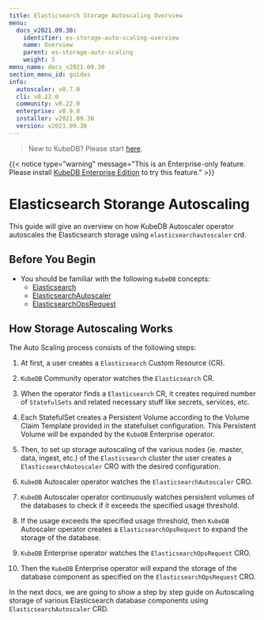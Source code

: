 ```yaml
---
title: Elasticsearch Storage Autoscaling Overview
menu:
  docs_v2021.09.30:
    identifier: es-storage-auto-scaling-overview
    name: Overview
    parent: es-storage-auto-scaling
    weight: 5
menu_name: docs_v2021.09.30
section_menu_id: guides
info:
  autoscaler: v0.7.0
  cli: v0.22.0
  community: v0.22.0
  enterprise: v0.9.0
  installer: v2021.09.30
  version: v2021.09.30
---
```


> New to KubeDB? Please start [here](/docs/v2021.09.30/README).

{{< notice type="warning" message="This is an Enterprise-only feature. Please install [KubeDB Enterprise Edition](/docs/v2021.09.30/setup/install/enterprise) to try this feature." >}}

# Elasticsearch Storange Autoscaling

This guide will give an overview on how KubeDB Autoscaler operator autoscales the Elasticsearch storage using `elasticsearchautoscaler` crd.

## Before You Begin

- You should be familiar with the following `KubeDB` concepts:
  - [Elasticsearch](/docs/v2021.09.30/guides/elasticsearch/concepts/elasticsearch/)
  - [ElasticsearchAutoscaler](/docs/v2021.09.30/guides/elasticsearch/concepts/autoscaler/)
  - [ElasticsearchOpsRequest](/docs/v2021.09.30/guides/elasticsearch/concepts/elasticsearch-ops-request/)

## How Storage Autoscaling Works

The Auto Scaling process consists of the following steps:

1. At first, a user creates a `Elasticsearch` Custom Resource (CR).

2. `KubeDB` Community operator watches the `Elasticsearch` CR.

3. When the operator finds a `Elasticsearch` CR, it creates required number of `StatefulSets` and related necessary stuff like secrets, services, etc.

4. Each StatefulSet creates a Persistent Volume according to the Volume Claim Template provided in the statefulset configuration. This Persistent Volume will be expanded by the `KubeDB` Enterprise operator.

5. Then, to set up storage autoscaling of the various nodes (ie. master, data, ingest, etc.) of the `Elasticsearch` cluster the user creates a `ElasticsearchAutoscaler` CRO with the desired configuration.

6. `KubeDB` Autoscaler operator watches the `ElasticsearchAutoscaler` CRO.

7. `KubeDB` Autoscaler operator continuously watches persistent volumes of the databases to check if it exceeds the specified usage threshold.

8. If the usage exceeds the specified usage threshold, then `KubeDB` Autoscaler operator creates a `ElasticsearchOpsRequest` to expand the storage of the database.
   
9. `KubeDB` Enterprise operator watches the `ElasticsearchOpsRequest` CRO.

10. Then the `KubeDB` Enterprise operator will expand the storage of the database component as specified on the `ElasticsearchOpsRequest` CRO.

In the next docs, we are going to show a step by step guide on Autoscaling storage of various Elasticsearch database components using `ElasticsearchAutoscaler` CRD.
